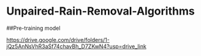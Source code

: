 # Unpaired-Rain-Removal-Algorithms

##Pre-training model

https://drive.google.com/drive/folders/1-jQz5AnNsVhR3aSf74chavBh_D7ZKwN4?usp=drive_link
